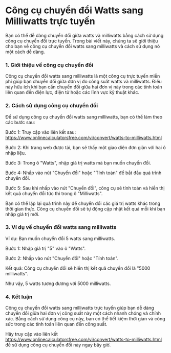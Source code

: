 Công cụ chuyển đổi Watts sang Milliwatts trực tuyến
===================================================

Bạn có thể dễ dàng chuyển đổi giữa watts và milliwatts bằng cách sử dụng công cụ chuyển đổi trực tuyến. Trong bài viết này, chúng ta sẽ giới thiệu cho bạn về công cụ chuyển đổi watts sang milliwatts và cách sử dụng nó một cách dễ dàng.

### 1. Giới thiệu về công cụ chuyển đổi

Công cụ chuyển đổi watts sang milliwatts là một công cụ trực tuyến miễn phí giúp bạn chuyển đổi giữa đơn vị đo công suất watts và milliwatts. Điều này hữu ích khi bạn cần chuyển đổi giữa hai đơn vị này trong các tính toán liên quan đến điện lực, điện tử hoặc các lĩnh vực kỹ thuật khác.

### 2. Cách sử dụng công cụ chuyển đổi

Để sử dụng công cụ chuyển đổi watts sang milliwatts, bạn có thể làm theo các bước sau:

Bước 1: Truy cập vào liên kết sau: <https://www.onlinecalculatorsfree.com/vi/convert/watts-to-milliwatts.html>

Bước 2: Khi trang web được tải, bạn sẽ thấy một giao diện đơn giản với hai ô nhập liệu.

Bước 3: Trong ô "Watts", nhập giá trị watts mà bạn muốn chuyển đổi.

Bước 4: Nhấp vào nút "Chuyển đổi" hoặc "Tính toán" để bắt đầu quá trình chuyển đổi.

Bước 5: Sau khi nhấp vào nút "Chuyển đổi", công cụ sẽ tính toán và hiển thị kết quả chuyển đổi tức thì trong ô "Milliwatts".

Bạn có thể lặp lại quá trình này để chuyển đổi các giá trị watts khác trong thời gian thực. Công cụ chuyển đổi sẽ tự động cập nhật kết quả mỗi khi bạn nhập giá trị mới.

### 3. Ví dụ về chuyển đổi watts sang milliwatts

Ví dụ: Bạn muốn chuyển đổi 5 watts sang milliwatts.

Bước 1: Nhập giá trị "5" vào ô "Watts".

Bước 2: Nhấp vào nút "Chuyển đổi" hoặc "Tính toán".

Kết quả: Công cụ chuyển đổi sẽ hiển thị kết quả chuyển đổi là "5000 milliwatts".

Như vậy, 5 watts tương đương với 5000 milliwatts.

### 4. Kết luận

Công cụ chuyển đổi watts sang milliwatts trực tuyến giúp bạn dễ dàng chuyển đổi giữa hai đơn vị công suất này một cách nhanh chóng và chính xác. Bằng cách sử dụng công cụ này, bạn có thể tiết kiệm thời gian và công sức trong các tính toán liên quan đến công suất.

Hãy truy cập vào liên kết <https://www.onlinecalculatorsfree.com/vi/convert/watts-to-milliwatts.html> để sử dụng công cụ chuyển đổi này ngay bây giờ.